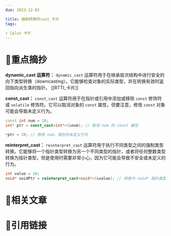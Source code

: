 ```yaml
---
due: 2023-12-02 

title: 强制转换符cast_卡片
tags:
 
- Cplus 卡片
---
```

# 🍎重点摘抄

**dynamic_cast 运算符：** `dynamic_cast` 运算符用于在继承层次结构中进行安全的向下类型转换（downcasting）。它能够检查对象的实际类型，并在转换有效时返回指向派生类的指针。 [[RTTI_卡片]]

**const_cast：** `const_cast` 运算符用于在指针或引用中添加或移除 `const` 修饰符或 `volatile` 修饰符。它可以取消对象的 `const` 属性，但要注意，修改 `const` 对象可能会导致未定义行为。
```cpp
const int num = 10;
int* ptr = const_cast<int*>(&num); // 取消 num 的 const 属性

*ptr = 20; // 修改 num，潜在的未定义行为
```

**reinterpret_cast：** `reinterpret_cast` 运算符用于执行不同类型之间的强制类型转换。它能够将一个指针类型转换为另一个不同类型的指针，或者将任何整数类型转换为指针类型，但是使用时需要非常小心，因为它可能会导致不安全或未定义的行为。
```cpp
int value = 10;
void* voidPtr = reinterpret_cast<void*>(&value); // 转换为 void* 指针类型
```
# 📒相关文章




# 🍏引用链接


